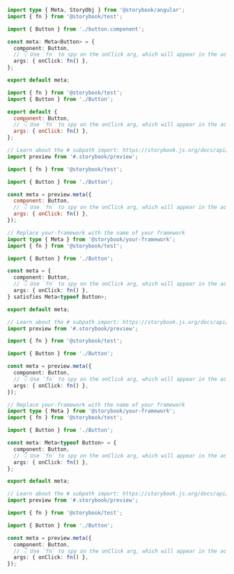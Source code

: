 ```ts filename="Button.stories.ts" renderer="angular" language="ts"
import type { Meta, StoryObj } from '@storybook/angular';
import { fn } from '@storybook/test';

import { Button } from './button.component';

const meta: Meta<Button> = {
  component: Button,
  // 👇 Use `fn` to spy on the onClick arg, which will appear in the actions panel once invoked
  args: { onClick: fn() },
};

export default meta;
```

```js filename="Button.stories.js|jsx" renderer="common" language="js" tabTitle="CSF 3"
import { fn } from '@storybook/test';
import { Button } from './Button';

export default {
  component: Button,
  // 👇 Use `fn` to spy on the onClick arg, which will appear in the actions panel once invoked
  args: { onClick: fn() },
};
```

```js filename="Button.stories.js|jsx" renderer="react" language="js" tabTitle="CSF Next 🧪"
// Learn about the # subpath import: https://storybook.js.org/docs/api/csf/csf-factories#subpath-imports
import preview from '#.storybook/preview';

import { fn } from '@storybook/test';

import { Button } from './Button';

const meta = preview.meta({
  component: Button,
  // 👇 Use `fn` to spy on the onClick arg, which will appear in the actions panel once invoked
  args: { onClick: fn() },
});
```

```ts filename="Button.stories.ts|tsx" renderer="common" language="ts-4-9" tabTitle="CSF 3"
// Replace your-framework with the name of your framework
import type { Meta } from '@storybook/your-framework';
import { fn } from '@storybook/test';

import { Button } from './Button';

const meta = {
  component: Button,
  // 👇 Use `fn` to spy on the onClick arg, which will appear in the actions panel once invoked
  args: { onClick: fn() },
} satisfies Meta<typeof Button>;

export default meta;
```

```ts filename="Button.stories.ts|tsx" renderer="react" language="ts-4-9" tabTitle="CSF Next 🧪"
// Learn about the # subpath import: https://storybook.js.org/docs/api/csf/csf-factories#subpath-imports
import preview from '#.storybook/preview';

import { fn } from '@storybook/test';

import { Button } from './Button';

const meta = preview.meta({
  component: Button,
  // 👇 Use `fn` to spy on the onClick arg, which will appear in the actions panel once invoked
  args: { onClick: fn() },
});
```

```ts filename="Button.stories.ts|tsx" renderer="common" language="ts" tabTitle="CSF 3"
// Replace your-framework with the name of your framework
import type { Meta } from '@storybook/your-framework';
import { fn } from '@storybook/test';

import { Button } from './Button';

const meta: Meta<typeof Button> = {
  component: Button,
  // 👇 Use `fn` to spy on the onClick arg, which will appear in the actions panel once invoked
  args: { onClick: fn() },
};

export default meta;
```

```ts filename="Button.stories.ts|tsx" renderer="react" language="ts" tabTitle="CSF Next 🧪"
// Learn about the # subpath import: https://storybook.js.org/docs/api/csf/csf-factories#subpath-imports
import preview from '#.storybook/preview';

import { fn } from '@storybook/test';

import { Button } from './Button';

const meta = preview.meta({
  component: Button,
  // 👇 Use `fn` to spy on the onClick arg, which will appear in the actions panel once invoked
  args: { onClick: fn() },
});
```
